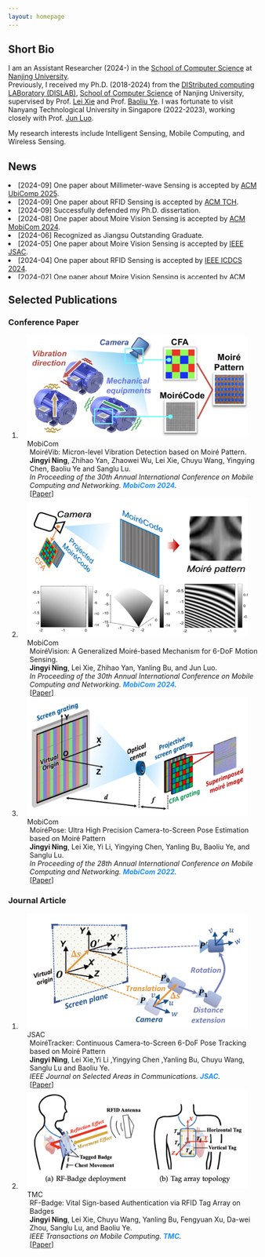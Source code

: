 ```yaml
---
layout: homepage
---
```


## Short Bio

I am an Assistant Researcher (2024-) in the [School of Computer Science](https://cs.nju.edu.cn/main.htm) at [Nanjing University](http://www.nju.edu.cn/).  
Previously, I received my Ph.D. (2018-2024) from the <a href="https://dislab.nju.edu.cn/">DIStributed computing LABoratory (DISLAB)</a>,
<a href="https://cs.nju.edu.cn/main.htm">School of Computer Science</a> of Nanjing University, supervised by Prof. <a href="https://cs.nju.edu.cn/lxie/index.htm">Lei Xie</a> and Prof. <a href="https://cs.nju.edu.cn/yebl/index.htm">Baoliu Ye</a>. I was fortunate to visit Nanyang Technological University in Singapore (2022-2023), working closely with Prof. <a href="https://personal.ntu.edu.sg/junluo/">Jun Luo</a>.

My research interests include Intelligent Sensing, Mobile Computing, and Wireless Sensing.

<!-- <div class="highlighted-text">
  <i class="fa-regular fa-bell"></i>&nbsp;
I am looking for highly self-motivated students. Please drop me an email with your resume and transcript if you are interested in working together with me.
</div> -->

## News
<div class="container custom-scrollbar" style="height:200px;width:103%;overflow:auto;">
  <li>[2024-09] One paper about Millimeter-wave Sensing is accepted by <a href="" target="_blank">ACM UbiComp 2025</a>.</li>
  <li>[2024-09] One paper about RFID Sensing is accepted by <a href="https://dl.acm.org/journal/health" target="_blank">ACM TCH</a>.</li>
  <li>[2024-09] Successfully defended my Ph.D. dissertation.</li>
  <li>[2024-08] One paper about Moire Vision Sensing is accepted by <a href="https://www.sigmobile.org/mobicom/2024/" target="_blank">ACM MobiCom 2024</a>.</li>
  <li>[2024-06] Recognized as Jiangsu Outstanding Graduate.</li>
  <li>[2024-05] One paper about Moire Vision Sensing is accepted by <a href="https://www.comsoc.org/publications/journals/ieee-jsac" target="_blank">IEEE JSAC</a>.</li>
  <li>[2024-04] One paper about RFID Sensing is accepted by <a href="https://icdcs2024.icdcs.org/" target="_blank">IEEE ICDCS 2024</a>.</li>
  <li>[2024-02] One paper about Moire Vision Sensing is accepted by <a href="https://www.sigmobile.org/mobicom/2024/" target="_blank">ACM MobiCom 2024</a>.</li>
  <!-- <li>[2023-12] Outstanding Ph.D. Student Innovation Capability Enhancement Program A of Nanjing University.</li>
  <li>[2022-12] Person of the Year Nominee of Nanjing University.</li> -->
</div>


## Selected Publications 



<!-- For more details, please view the <a href="./publication.html">full publication page. -->
<!-- </a> or <a href="https://scholar.google.com/citations?user=kMNaR-YAAAAJ&hl=en" target="_blank">Google Scholar profile</a>.  -->







### Conference Paper
<div class="publications">
<ol class="bibliography">



<li>
  <div class="pub-row">
    <div class="col-sm-3 abbr" style="position: relative;padding-right: 15px;padding-left: 15px;">
      <img src="file/teaser/Vib.png" class="teaser img-fluid z-depth-1" />
      <abbr class="badge">MobiCom</abbr>
    </div>
    <div id="memo" class="col-sm-9" style="position: relative;width: 100%;padding-right: 15px;padding-left: 20px;">
    <div class="title">MoiréVib: Micron-level Vibration Detection based on Moiré Pattern.</div>
    <div class="author"><strong>Jingyi Ning</strong>, Zhihao Yan, Zhaowei Wu, Lei Xie, Chuyu Wang, Yingying Chen, Baoliu Ye and Sanglu Lu.</div>
    <div class="periodical"><em>In Proceeding of the 30th Annual International Conference on Mobile Computing and Networking. <strong><i style="color:#1e90ff">MobiCom 2024</i></strong>. </em> 
    </div>
   [<a href="" target="_blank">Paper</a>] 
  <br />
    </div>
  </div>
</li>


<li>
  <div class="pub-row">
    <div class="col-sm-3 abbr" style="position: relative;padding-right: 15px;padding-left: 15px;">
      <img src="file/teaser/Pers.png" class="teaser img-fluid z-depth-1" />
      <abbr class="badge">MobiCom</abbr>
    </div>
    <div id="memo" class="col-sm-9" style="position: relative;width: 100%;padding-right: 15px;padding-left: 20px;">
    <div class="title">MoiréVision: A Generalized Moiré-based Mechanism for 6-DoF Motion Sensing.</div>
    <div class="author"><strong>Jingyi Ning</strong>, Lei Xie, Zhihao Yan, Yanling Bu, and Jun Luo.</div>
    <div class="periodical"><em>In Proceeding of the 30th Annual International Conference on Mobile Computing and Networking. <strong><i style="color:#1e90ff">MobiCom 2024</i></strong>. </em> 
    </div>
   [<a href="https://dl.acm.org/doi/10.1145/3636534.3649374" target="_blank">Paper</a>] 
  <br />
    </div>
  </div>
</li>

<li>
<div class="pub-row">
  <div class="col-sm-3 abbr" style="position: relative;padding-right: 15px;padding-left: 15px;">
    <img src="file/teaser/Pose.png" class="teaser img-fluid z-depth-1" />
    <abbr class="badge">MobiCom</abbr>
  </div>
  <div id="memo" class="col-sm-9" style="position: relative;width: 100%;padding-right: 15px;padding-left: 20px;">
  <div class="title">MoiréPose: Ultra High Precision Camera-to-Screen Pose Estimation based on Moiré Pattern</div>
  <div class="author"><strong>Jingyi Ning</strong>, Lei Xie, Yi Li, Yingying Chen, Yanling Bu, Baoliu Ye, and Sanglu Lu.</div>
  <div class="periodical"><em>In Proceeding of the 28th Annual International Conference on Mobile Computing and Networking. <strong><i style="color:#1e90ff">MobiCom 2022</i></strong>. </em> 
  </div>
  [<a href="https://dl.acm.org/doi/abs/10.1145/3495243.3560537" target="_blank">Paper</a>] 
  <br />
  </div>
</div>
</li>


<!-- <li>
<div class="pub-row">
  <div class="col-sm-3 abbr" style="position: relative;padding-right: 15px;padding-left: 15px;">
    <img src="file/teaser/ptm-cl-survey.png" class="teaser img-fluid z-depth-1" />
    <abbr class="badge">IJCAI</abbr> 
  </div>
  <div id="ptm_cl_survey" class="col-sm-9" style="position: relative;width: 100%;padding-right: 15px;padding-left: 20px;">
  <div class="title">Continual Learning with Pre-Trained Models: A Survey</div>
  <div class="author"><strong>Da-Wei Zhou</strong>, Hai-Long Sun, Jingyi Ning, Han-Jia Ye, De-Chuan Zhan</div>
  <div class="periodical"><em> The 33rd International Joint
Conference on Artificial Intelligence. <strong><i style="color:#1e90ff">IJCAI 2024</i></strong>. </em> 
  </div>
[<a href="https://arxiv.org/abs/2401.16386" target="_blank">Paper</a>]
[<a href="https://github.com/sun-hailong/LAMDA-PILOT">Code</a>]
[<a href="https://mp.weixin.qq.com/s/dWumvQxhlItc_Lo2uv4SEg">Media</a>]
  <br />
 <img src="https://img.shields.io/github/stars/sun-hailong/LAMDA-PILOT?style=flat&amp;label=Stars&amp;logo=github&amp;labelColor=f6f6f6&amp;color=9cf&amp;logoColor=020d12" />
  </div>
</div>
</li> -->


<!-- <li>
<div class="pub-row">
  <div class="col-sm-3 abbr" style="position: relative;padding-right: 15px;padding-left: 15px;">
    <img src="file/teaser/3ef.png" class="teaser img-fluid z-depth-1" />
    <abbr class="badge">ICLR</abbr>
  </div>
  <div id="beef" class="col-sm-9" style="position: relative;width: 100%;padding-right: 15px;padding-left: 20px;">
  <div class="title">BEEF: Bi-Compatible Class-Incremental Learning via Energy-Based Expansion and Fusion </div>
  <div class="author">Fu-Yun Wang, <strong>Da-Wei Zhou</strong>, Liu Liu, Yatao Bian, Han-Jia Ye, De-Chuan Zhan, Peilin Zhao</div>
  <div class="periodical"><em>The 11th International Conference on Learning Representations. <strong><i style="color:#1e90ff">ICLR 2023</i></strong>. </em> 
  </div>
[<a href="https://openreview.net/forum?id=iP77_axu0h3" target="_blank">Paper</a>] 
[<a href="https://github.com/G-U-N/ICLR23-BEEF">Code</a>]
  </div>
</div>
</li> -->


<!-- <li>
<div class="pub-row">
  <div class="col-sm-3 abbr" style="position: relative;padding-right: 15px;padding-left: 15px;">
    <img src="file/teaser/proser.png" class="teaser img-fluid z-depth-1" />
    <abbr class="badge">CVPR Oral</abbr>
  </div>
  <div id="proser" class="col-sm-9" style="position: relative;width: 100%;padding-right: 15px;padding-left: 20px;">
  <div class="title">Learning Placeholders for Open-Set Recognition</div>
  <div class="author"><strong>Da-Wei Zhou</strong>, Han-Jia Ye, De-Chuan Zhan</div>
  <div class="periodical"><em>IEEE Conference on Computer Vision and Pattern Recognition. <strong><i style="color:#1e90ff">CVPR 2021</i></strong>. </em> <strong><i style="color:#e74d3c">Oral Presentation</i></strong>
  </div>
[<a href="https://arxiv.org/abs/2103.15086" target="_blank">Paper</a>]
[<a href="./file/CVPR21/CVPR21_project.html" target="_blank">Project Page</a>]
[<a href="https://github.com/zhoudw-zdw/CVPR21-Proser" target="_blank">Code</a>]
<br />
 <img src="https://img.shields.io/badge/dynamic/json?labelColor=f6f6f6&amp;color=9cf&amp;style=flat&amp;label=Citations&amp;logo=Google%20Scholar&amp;url=https%3A%2F%2Fcdn.jsdelivr.net%2Fgh%2Fzhoudw7%2Fzhoudw7.github.io@google-scholar-stats%2Fgs_data.json&amp;query=$[%27publications%27][%27kMNaR-YAAAAJ:Tyk-4Ss8FVUC%27][%27num_citations%27]" />
  </div>
</div>
</li> -->





</ol>
</div>


### Journal Article
<div class="publications">
<ol class="bibliography">



<li>
<div class="pub-row">
  <div class="col-sm-3 abbr" style="position: relative;padding-right: 15px;padding-left: 15px;">
    <img src="file/teaser/Tracker.png" class="teaser img-fluid z-depth-1" />
    <abbr class="badge">JSAC</abbr> 
  </div>
  <div id="cil_survey" class="col-sm-9" style="position: relative;width: 100%;padding-right: 15px;padding-left: 20px;">
  <div class="title">MoiréTracker: Continuous Camera-to-Screen 6-DoF Pose Tracking based on Moiré Pattern</div>
  <div class="author"><strong>Jingyi Ning</strong>, Lei Xie,Yi Li ,Yingying Chen ,Yanling Bu, Chuyu Wang, Sanglu Lu and Baoliu Ye.</div>
    <div class="periodical"><em>IEEE Journal on Selected Areas in Communications. <strong><i style="color:#1e90ff">JSAC</i></strong>.</em>  
  </div>
[<a href="https://ieeexplore.ieee.org/document/10557737" target="_blank">Paper</a>]
  <br />
 <!-- <img src="https://img.shields.io/badge/dynamic/json?labelColor=f6f6f6&amp;color=9cf&amp;style=flat&amp;label=Citations&amp;logo=Google%20Scholar&amp;url=https%3A%2F%2Fcdn.jsdelivr.net%2Fgh%2Fzhoudw7%2Fzhoudw7.github.io@google-scholar-stats%2Fgs_data.json&amp;query=$[%27publications%27][%27kMNaR-YAAAAJ:TQgYirikUcIC%27][%27num_citations%27]" />
 <img src="https://img.shields.io/github/stars/zhoudw-zdw/CIL_survey?style=flat&amp;label=Stars&amp;logo=github&amp;labelColor=f6f6f6&amp;color=9cf&amp;logoColor=020d12" /> -->
  </div>
</div>
</li>



<li>
<div class="pub-row">
  <div class="col-sm-3 abbr" style="position: relative;padding-right: 15px;padding-left: 15px;">
    <img src="file/teaser/Badge.png" class="teaser img-fluid z-depth-1" />
    <abbr class="badge">TMC</abbr>
  </div>
  <div id="limit" class="col-sm-9" style="position: relative;width: 100%;padding-right: 15px;padding-left: 20px;">
  <div class="title">RF-Badge: Vital Sign-based Authentication via RFID Tag Array on Badges</div>
  <div class="author"><strong>Jingyi Ning</strong>, Lei Xie, Chuyu Wang, Yanling Bu, Fengyuan Xu, Da-wei Zhou, Sanglu Lu, and Baoliu Ye.</div>
  <div class="periodical"><em>IEEE Transactions on Mobile Computing. <strong><i style="color:#1e90ff">TMC</i></strong>.</em> 
  </div>
 [<a href="https://ieeexplore.ieee.org/document/9490377" target="_blank">Paper</a>]
<!-- [<a href="https://github.com/zhoudw-zdw/Limit" target="_blank">Code</a>] -->
<br />
 <!-- <img src="https://img.shields.io/badge/dynamic/json?labelColor=f6f6f6&amp;color=9cf&amp;style=flat&amp;label=Citations&amp;logo=Google%20Scholar&amp;url=https%3A%2F%2Fcdn.jsdelivr.net%2Fgh%2Fzhoudw7%2Fzhoudw7.github.io@google-scholar-stats%2Fgs_data.json&amp;query=$[%27publications%27][%27kMNaR-YAAAAJ:0EnyYjriUFMC%27][%27num_citations%27]" /> -->
  </div>
</div>
</li>



<!-- <li>
<div class="pub-row">
  <div class="col-sm-3 abbr" style="position: relative;padding-right: 15px;padding-left: 15px;">
    <img src="file/teaser/pycil.png" class="teaser img-fluid z-depth-1" />
    <abbr class="badge">SCIS</abbr>
  </div>
  <div id="pycil" class="col-sm-9" style="position: relative;width: 100%;padding-right: 15px;padding-left: 20px;">
  <div class="title">PyCIL: A Python Toolbox for Class-Incremental Learning</div>
  <div class="author"><strong>Da-Wei Zhou*</strong>, Fu-Yun Wang*, Han-Jia Ye, De-Chuan Zhan </div>
  <div class="periodical"><em>SCIENCE CHINA Information Sciences. <strong><i style="color:#1e90ff">SCIS</i></strong>.</em>
  </div>
 [<a href="https://arxiv.org/abs/2112.12533" target="_blank">Paper</a>]
 [<a href="https://github.com/G-U-N/PyCIL">Code</a>] 
 [<a href="https://mp.weixin.qq.com/s/A472p7XGZMhAMAR2wyHZJw">Media</a>] 
 [<a href="https://mp.weixin.qq.com/s/h1qu2LpdvjeHAPLOnG478A">中文解读</a>]
 <br />
<img src="https://img.shields.io/badge/dynamic/json?labelColor=f6f6f6&amp;color=9cf&amp;style=flat&amp;label=Citations&amp;logo=Google%20Scholar&amp;url=https%3A%2F%2Fcdn.jsdelivr.net%2Fgh%2Fzhoudw7%2Fzhoudw7.github.io@google-scholar-stats%2Fgs_data.json&amp;query=$[%27publications%27][%27kMNaR-YAAAAJ:qxL8FJ1GzNcC%27][%27num_citations%27]" />
<img src="https://img.shields.io/github/stars/G-U-N/PyCIL?style=flat&amp;label=Stars&amp;logo=github&amp;labelColor=f6f6f6&amp;color=9cf&amp;logoColor=020d12" />
<img src="https://img.shields.io/github/forks/G-U-N/PyCIL?style=flat&amp;label=Forks&amp;logo=github&amp;labelColor=f6f6f6&amp;color=9cf&amp;logoColor=020d12" />
  </div>
</div>
</li> -->



</ol>
</div>


<!-- ## Contact

- **Office**: Room A202, Yifu Building, Nanjing University Xianlin Campus. 
- **Email**: zhoudw (at) lamda.nju.edu.cn **OR** zhoudw  (at) nju.edu.cn -->
